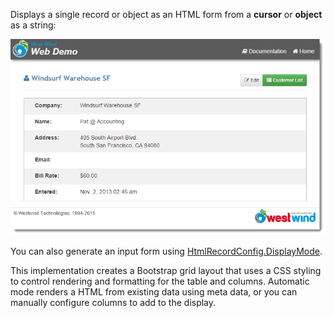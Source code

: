 ﻿Displays a single record or object as an HTML form from a **cursor** or **object** as a string:

![](IMAGES/stepbystep/CustData2.png)

You can also generate an input form using [HtmlRecordConfig.DisplayMode](VFPS://Topic/_3AS14YCBZ).

This implementation creates a Bootstrap grid layout that uses a CSS styling to control rendering and formatting for the table and columns. Automatic mode renders a HTML from existing data using meta data, or you can manually configure columns to add to the display.